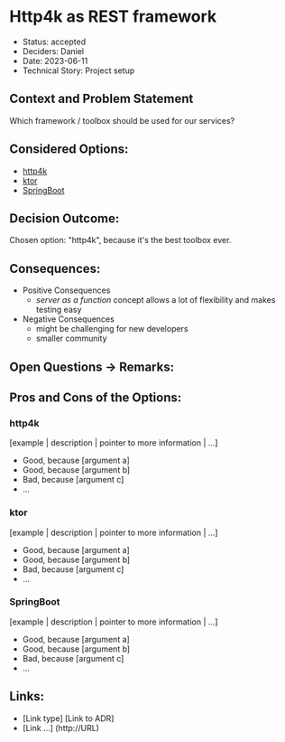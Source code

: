 # Http4k as REST framework

- Status: accepted
- Deciders: Daniel
- Date: 2023-06-11
- Technical Story: Project setup

## Context and Problem Statement

Which framework / toolbox should be used for our services?

## Considered Options:

- [http4k](#http4k)
- [ktor](#ktor)
- [SpringBoot](#springboot)

## Decision Outcome:

Chosen option: "http4k", because it's the best toolbox ever.

## Consequences:

- Positive Consequences
    - _server as a function_ concept allows a lot of flexibility and makes testing easy
- Negative Consequences
    - might be challenging for new developers
    - smaller community

## Open Questions -> Remarks:

## Pros and Cons of the Options:

### http4k

[example | description | pointer to more information | ...]

- Good, because [argument a]
- Good, because [argument b]
- Bad, because [argument c]
- ...

### ktor

[example | description | pointer to more information | ...]

- Good, because [argument a]
- Good, because [argument b]
- Bad, because [argument c]
- ...

### SpringBoot

[example | description | pointer to more information | ...]

- Good, because [argument a]
- Good, because [argument b]
- Bad, because [argument c]
- ...

## Links:

- [Link type] [Link to ADR]
- [Link ...] (http://URL)
